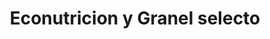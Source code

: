 ---
title: "Econutricion y Granel selecto"
url: /alcala-de-henares/econutricion-y-granel-selecto/
shop: herbolario
---